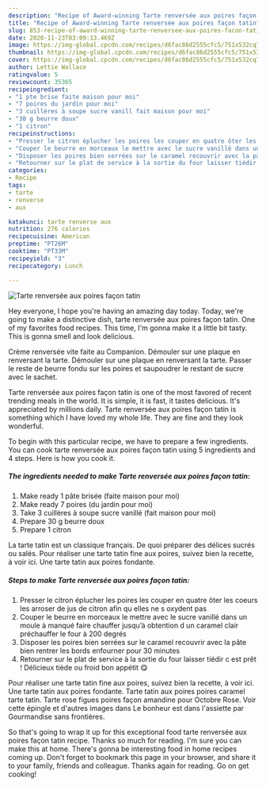 ```yaml
---
description: "Recipe of Award-winning Tarte renversée aux poires façon tatin"
title: "Recipe of Award-winning Tarte renversée aux poires façon tatin"
slug: 853-recipe-of-award-winning-tarte-renversee-aux-poires-facon-tatin
date: 2020-11-23T03:09:13.469Z
image: https://img-global.cpcdn.com/recipes/d6fac86d2555cfc5/751x532cq70/tarte-renversee-aux-poires-facon-tatin-photo-principale-de-la-recette.jpg
thumbnail: https://img-global.cpcdn.com/recipes/d6fac86d2555cfc5/751x532cq70/tarte-renversee-aux-poires-facon-tatin-photo-principale-de-la-recette.jpg
cover: https://img-global.cpcdn.com/recipes/d6fac86d2555cfc5/751x532cq70/tarte-renversee-aux-poires-facon-tatin-photo-principale-de-la-recette.jpg
author: Lettie Wallace
ratingvalue: 5
reviewcount: 35365
recipeingredient:
- "1 pte brise faite maison pour moi"
- "7 poires du jardin pour moi"
- "3 cuillères à soupe sucre vanill fait maison pour moi"
- "30 g beurre doux"
- "1 citron"
recipeinstructions:
- "Presser le citron éplucher les poires les couper en quatre ôter les coeurs les arroser de jus de citron afin qu elles ne s oxydent pas"
- "Couper le beurre en morceaux le mettre avec le sucre vanillé dans un moule à manqué faire chauffer jusqu’à obtention d un caramel clair préchauffer le four à 200 degrés"
- "Disposer les poires bien serrées sur le caramel recouvrir avec la pâte bien rentrer les bords enfourner pour 30 minutes"
- "Retourner sur le plat de service à la sortie du four laisser tiédir c est prêt ! Délicieux tiède ou froid bon appétit 😋"
categories:
- Recipe
tags:
- tarte
- renverse
- aux

katakunci: tarte renverse aux 
nutrition: 276 calories
recipecuisine: American
preptime: "PT26M"
cooktime: "PT33M"
recipeyield: "3"
recipecategory: Lunch

---
```



![Tarte renversée aux poires façon tatin](https://img-global.cpcdn.com/recipes/d6fac86d2555cfc5/751x532cq70/tarte-renversee-aux-poires-facon-tatin-photo-principale-de-la-recette.jpg)

Hey everyone, I hope you're having an amazing day today. Today, we're going to make a distinctive dish, tarte renversée aux poires façon tatin. One of my favorites food recipes. This time, I'm gonna make it a little bit tasty. This is gonna smell and look delicious.

Crème renversée vite faite au Companion. Démouler sur une plaque en renversant la tarte. Démouler sur une plaque en renversant la tarte. Passer le reste de beurre fondu sur les poires et saupoudrer le restant de sucre avec le sachet.

Tarte renversée aux poires façon tatin is one of the most favored of recent trending meals in the world. It is simple, it is fast, it tastes delicious. It's appreciated by millions daily. Tarte renversée aux poires façon tatin is something which I have loved my whole life. They are fine and they look wonderful.


To begin with this particular recipe, we have to prepare a few ingredients. You can cook tarte renversée aux poires façon tatin using 5 ingredients and 4 steps. Here is how you cook it.

<!--inarticleads1-->

##### The ingredients needed to make Tarte renversée aux poires façon tatin:

1. Make ready 1 pâte brisée (faite maison pour moi)
1. Make ready 7 poires (du jardin pour moi)
1. Take 3 cuillères à soupe sucre vanillé (fait maison pour moi)
1. Prepare 30 g beurre doux
1. Prepare 1 citron


La tarte tatin est un classique français. De quoi préparer des délices sucrés ou salés. Pour réaliser une tarte tatin fine aux poires, suivez bien la recette, à voir ici. Une tarte tatin aux poires fondante. 

<!--inarticleads2-->

##### Steps to make Tarte renversée aux poires façon tatin:

1. Presser le citron éplucher les poires les couper en quatre ôter les coeurs les arroser de jus de citron afin qu elles ne s oxydent pas
1. Couper le beurre en morceaux le mettre avec le sucre vanillé dans un moule à manqué faire chauffer jusqu’à obtention d un caramel clair préchauffer le four à 200 degrés
1. Disposer les poires bien serrées sur le caramel recouvrir avec la pâte bien rentrer les bords enfourner pour 30 minutes
1. Retourner sur le plat de service à la sortie du four laisser tiédir c est prêt ! Délicieux tiède ou froid bon appétit 😋


Pour réaliser une tarte tatin fine aux poires, suivez bien la recette, à voir ici. Une tarte tatin aux poires fondante. Tarte tatin aux poires poires caramel tarte tatin. Tarte rose figues poires façon amandine pour Octobre Rose. Voir cette épingle et d&#39;autres images dans Le bonheur est dans l&#39;assiette par Gourmandise sans frontières. 

So that's going to wrap it up for this exceptional food tarte renversée aux poires façon tatin recipe. Thanks so much for reading. I'm sure you can make this at home. There's gonna be interesting food in home recipes coming up. Don't forget to bookmark this page in your browser, and share it to your family, friends and colleague. Thanks again for reading. Go on get cooking!
